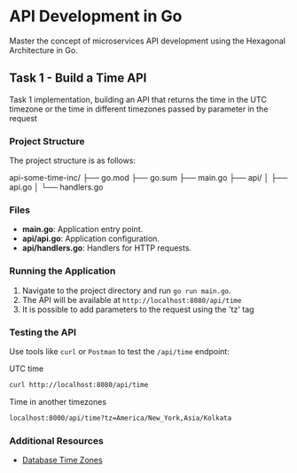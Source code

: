 # API Development in Go
Master the concept of microservices API development using the Hexagonal Architecture in Go.

## Task 1 - Build a Time API

Task 1 implementation, building an API that returns the time in the UTC timezone or the time in different timezones passed by parameter in the request

### Project Structure

The project structure is as follows:

api-some-time-inc/
├── go.mod
├── go.sum
├── main.go
├── api/
│ ├── api.go
│ └── handlers.go

### Files

- **main.go**: Application entry point.
- **api/api.go**: Application configuration.
- **api/handlers.go**: Handlers for HTTP requests.

### Running the Application

1. Navigate to the project directory and run `go run main.go`.
2. The API will be available at `http://localhost:8080/api/time`
3. It is possible to add parameters to the request using the 'tz' tag

### Testing the API

Use tools like `curl` or `Postman` to test the `/api/time` endpoint:

UTC time
```sh
curl http://localhost:8080/api/time
```

Time in another timezones
```sh
localhost:8000/api/time?tz=America/New_York,Asia/Kolkata
```

### Additional Resources

- [Database Time Zones](https://en.wikipedia.org/wiki/List_of_tz_database_time_zones)
